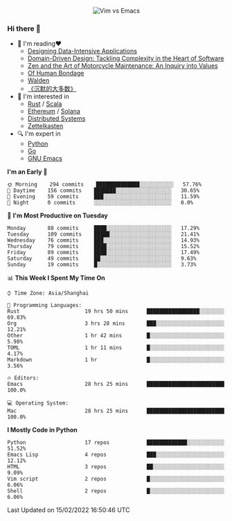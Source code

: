 <p align="center">
    <img src="https://gist.githubusercontent.com/coldnight/e696baffb094e71c96cb302118878eae/raw/40ea5053a6f66cc65f90f437e4173497da225958/banner.gif" alt="Vim vs Emacs" />
</p>

### Hi there 👋

- 📖 I'm reading❤️
    + [Designing Data-Intensive Applications](https://www.oreilly.com/library/view/designing-data-intensive-applications/9781491903063/)
    + [Domain-Driven Design: Tackling Complexity in the Heart of Software](https://www.dddcommunity.org/book/evans_2003/)
    + [Zen and the Art of Motorcycle Maintenance: An Inquiry into Values](https://en.wikipedia.org/wiki/Zen_and_the_Art_of_Motorcycle_Maintenance)
    + [Of Human Bondage](https://en.wikipedia.org/wiki/Of_Human_Bondage)
    + [Walden](https://en.wikipedia.org/wiki/Walden)
    + [《沉默的大多数》](https://en.wikipedia.org/wiki/Silent_majority)
- 🌱 I'm interested in
    + [Rust](https://www.rust-lang.org/) / [Scala](https://www.scala-lang.org/)
    + [Ethereum](https://ethereum.org/en/) / [Solana](https://solana.com/)
	+ [Distributed Systems](https://www.linuxzen.com/notes/topics/20200320174417_%E5%88%86%E5%B8%83%E5%BC%8F/)
	+ [Zettelkasten](https://www.linuxzen.com/notes/notes/20220120080920-slip_box/)
- 🔍 I'm expert in
    + [Python](https://www.python.org/)
    + [Go](https://go.dev/)
    + [GNU Emacs](https://www.gnu.org/software/emacs/)

<!--START_SECTION:waka-->
**I'm an Early 🐤** 

```text
🌞 Morning    294 commits    ██████████████░░░░░░░░░░░   57.76% 
🌆 Daytime    156 commits    ███████░░░░░░░░░░░░░░░░░░   30.65% 
🌃 Evening    59 commits     ███░░░░░░░░░░░░░░░░░░░░░░   11.59% 
🌙 Night      0 commits      ░░░░░░░░░░░░░░░░░░░░░░░░░   0.0%

```
📅 **I'm Most Productive on Tuesday** 

```text
Monday       88 commits     ████░░░░░░░░░░░░░░░░░░░░░   17.29% 
Tuesday      109 commits    █████░░░░░░░░░░░░░░░░░░░░   21.41% 
Wednesday    76 commits     ███░░░░░░░░░░░░░░░░░░░░░░   14.93% 
Thursday     79 commits     ████░░░░░░░░░░░░░░░░░░░░░   15.52% 
Friday       89 commits     ████░░░░░░░░░░░░░░░░░░░░░   17.49% 
Saturday     49 commits     ██░░░░░░░░░░░░░░░░░░░░░░░   9.63% 
Sunday       19 commits     █░░░░░░░░░░░░░░░░░░░░░░░░   3.73%

```


📊 **This Week I Spent My Time On** 

```text
⌚︎ Time Zone: Asia/Shanghai

💬 Programming Languages: 
Rust                     19 hrs 50 mins      █████████████████░░░░░░░░   69.83% 
Org                      3 hrs 28 mins       ███░░░░░░░░░░░░░░░░░░░░░░   12.21% 
Other                    1 hr 42 mins        █░░░░░░░░░░░░░░░░░░░░░░░░   5.98% 
TOML                     1 hr 11 mins        █░░░░░░░░░░░░░░░░░░░░░░░░   4.17% 
Markdown                 1 hr                █░░░░░░░░░░░░░░░░░░░░░░░░   3.56%

🔥 Editors: 
Emacs                    28 hrs 25 mins      █████████████████████████   100.0%

💻 Operating System: 
Mac                      28 hrs 25 mins      █████████████████████████   100.0%

```

**I Mostly Code in Python** 

```text
Python                   17 repos            █████████████░░░░░░░░░░░░   51.52% 
Emacs Lisp               4 repos             ███░░░░░░░░░░░░░░░░░░░░░░   12.12% 
HTML                     3 repos             ██░░░░░░░░░░░░░░░░░░░░░░░   9.09% 
Vim script               2 repos             █░░░░░░░░░░░░░░░░░░░░░░░░   6.06% 
Shell                    2 repos             █░░░░░░░░░░░░░░░░░░░░░░░░   6.06%

```



 Last Updated on 15/02/2022 16:50:46 UTC
<!--END_SECTION:waka-->
